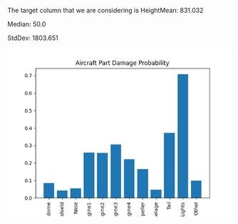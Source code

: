 The target column that we are considering is HeightMean: 831.032 
 
 
Median: 50.0 
 
 
StdDev: 1803.651 
 
 

![Visualization](visualization.png)
